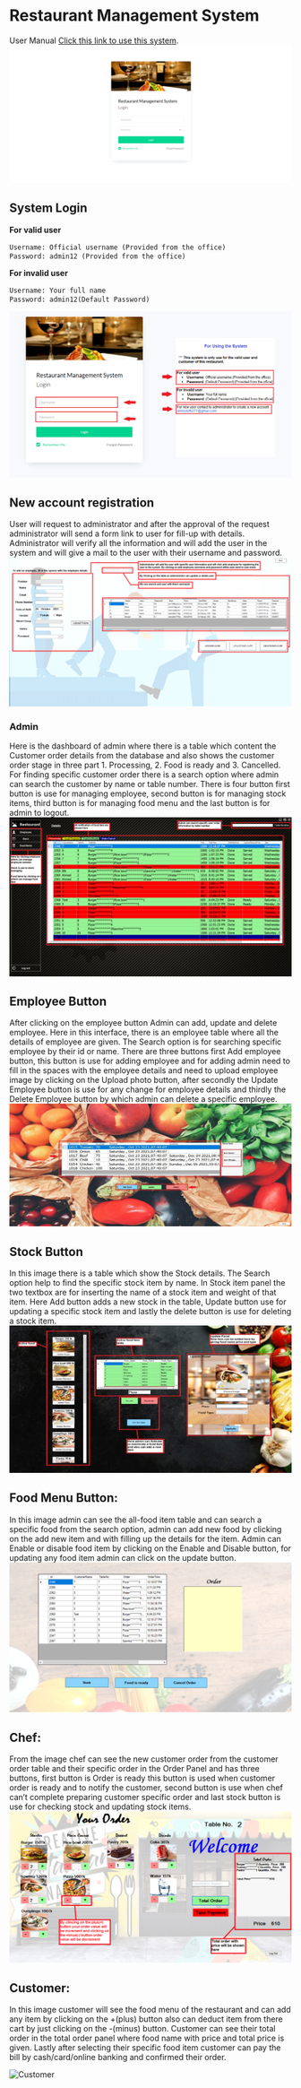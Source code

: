 # Restaurant Management System

User Manual [Click this link to use this system](https://isubroto.github.io/subroto/).
![User Manual](https://github.com/isubroto/subroto/blob/main/img/MicrosoftTeams-image.png?raw=true 'User Manual')

## System Login

**For valid user**

```
Username: Official username (Provided from the office)
Password: admin12 (Provided from the office)
```

**For invalid user**

```
Username: Your full name
Password: admin12(Default Password)
```

![System Login](<https://github.com/isubroto/subroto/blob/main/img/MicrosoftTeams-image%20(1).png?raw=true> 'System Login')

## New account registration

User will request to administrator and after the approval of the request administrator will send a form link to user for fill-up with details. Administrator will verify all the information and will add the user in the system and will give a mail to the user with their username and password.
![New account registration](<https://github.com/isubroto/subroto/blob/main/img/MicrosoftTeams-image%20(2).png?raw=true> 'New account registration')

### Admin

Here is the dashboard of admin where there is a table which content the Customer order details from the database and also shows the customer order stage in three part 1. Processing, 2. Food is ready and 3. Cancelled. For finding specific customer order there is a search option where admin can search the customer by name or table number. There is four button first button is use for managing employee, second button is for managing stock items, third button is for managing food menu and the last button is for admin to logout.
![Admin](<https://github.com/isubroto/subroto/blob/main/img/MicrosoftTeams-image%20(3).png?raw=true> 'Admin')

## Employee Button

After clicking on the employee button Admin can add, update and delete employee. Here in this interface, there is an employee table where all the details of employee are given. The Search option is for searching specific employee by their id or name. There are three buttons first Add employee button, this button is use for adding employee and for adding admin need to fill in the spaces with the employee details and need to upload employee image by clicking on the Upload photo button, after secondly the Update Employee button is use for any change for employee details and thirdly the Delete Employee button by which admin can delete a specific employee.
![Employee Button](<https://github.com/isubroto/subroto/blob/main/img/MicrosoftTeams-image%20(4).png?raw=true> 'Employee Button')

## Stock Button

In this image there is a table which show the Stock details. The Search option help to find the specific stock item by name. In Stock item panel the two textbox are for inserting the name of a stock item and weight of that item. Here Add button adds a new stock in the table, Update button use for updating a specific stock item and lastly the delete button is use for deleting a stock item.
![Stock Button](<https://github.com/isubroto/subroto/blob/main/img/MicrosoftTeams-image%20(5).png?raw=true> 'Stock Button')

## Food Menu Button:

In this image admin can see the all-food item table and can search a specific food from the search option, admin can add new food by clicking on the add new item and with filling up the details for the item. Admin can Enable or disable food item by clicking on the Enable and Disable button, for updating any food item admin can click on the update button.
![Food Menu Button](<https://github.com/isubroto/subroto/blob/main/img/MicrosoftTeams-image%20(6).png?raw=true> 'Food Menu Button')

## Chef:

From the image chef can see the new customer order from the customer order table and their specific order in the Order Panel and has three buttons, first button is Order is ready this button is used when customer order is ready and to notify the customer, second button is use when chef can’t complete preparing customer specific order and last stock button is use for checking stock and updating stock items.
![Chef](<https://github.com/isubroto/subroto/blob/main/img/MicrosoftTeams-image%20(7).png?raw=true> 'Chef')

## Customer:

In this image customer will see the food menu of the restaurant and can add any item by clicking on the +(plus) button also can deduct item from there cart by just clicking on the -(minus) button. Customer can see their total order in the total order panel where food name with price and total price is given. Lastly after selecting their specific food item customer can pay the bill by cash/card/online banking and confirmed their order.

![Customer](<https://github.com/isubroto/subroto/blob/main/img/MicrosoftTeams-image%20(8).png?raw=true> 'Customer')
